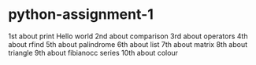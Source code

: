 # python-assignment-1
1st about print Hello world
2nd about comparison
3rd about operators
4th about rfind
5th about palindrome
6th about list
7th about matrix
8th about triangle
9th about fibianocc series
10th about colour 
